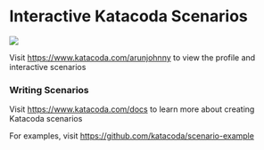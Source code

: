 # Interactive Katacoda Scenarios

[![](http://shields.katacoda.com/katacoda/arunjohnny/count.svg)](https://www.katacoda.com/arunjohnny "Get your profile on Katacoda.com")

Visit https://www.katacoda.com/arunjohnny to view the profile and interactive scenarios

### Writing Scenarios
Visit https://www.katacoda.com/docs to learn more about creating Katacoda scenarios

For examples, visit https://github.com/katacoda/scenario-example
